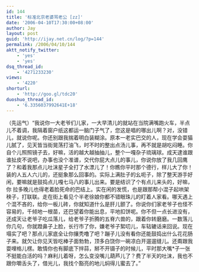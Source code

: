```yaml
---
id: 144
title: '标准北京老婆骂老公 [zz]'
date: '2006-04-10T17:30:00+08:00'
author: Jay
layout: post
guid: 'http://ijay.net.cn/log/?p=144'
permalink: /2006/04/10/144
aktt_notify_twitter:
    - 'yes'
    - 'yes'
dsq_thread_id:
    - '4271233230'
views:
    - '4220'
shorturl:
    - 'http://goo.gl/tdc20'
duoshuo_thread_id:
    - '6.3356037992641E+18'
---
```


（先运气）“我说你一大老爷们儿家，一大早清儿的就站在当院满嘴跑火车，半点儿不着调，我隔着窗户纸这都运一脑门子气了，您这是唱的哪出儿啊？对，没错儿，就说你呢。你还别跟我揣着明白装糊涂。原本一老实巴交的人，现在学会耍猫儿腻了，见天皆当街晃荡打油飞，时不时的整出点汤儿事，再不就是胡吃闷睡。你自个儿照照镜子去，好嘛，活的越大越抽抽儿，整个一嘎杂子琉璃球。成天逮谁跟谁扯皮不说吧，办事也没个准谱，交代你屁大点儿的事儿，你说你放了我几回鹰了？和着我那点儿吐沫星子全打了水漂儿了！你瞧你平时那个德行，样儿大了你！装的人五人六儿的，还挺象那么回事的。实际上满肚子的幺呃子，除了整天游手好闲，要嘛就是鼓捣点儿嘎七马八的事儿出来。要是结识了个有点儿来头的，好嘛，你 拉多晚儿也得老着脸死命的巴结上。实在闲的发慌，也是跟那帮小混子起哄架秧子，打联联。走在街上看见个半老徐娘你都不错眼珠儿的盯着人家看。哪天遇上个混不吝的，给你一板儿砖，你就知道什么是肝儿颤了。你说你们家老爷子也怪不容易的，千倾地一根苗，还巴望着你能出息，平地扣饼呢。你不但一点长进没有，还成天让老爷子吃瓜落儿，给老爷子折腾的五脊六兽的，跟着你转磨磨。一数落儿你几句，你就蹬鼻子上脸，长行市了你，嫌老爷子絮叨儿，车轱辘话来回说。现在塌实了吧？那点儿家底全让你攘秃噜了吧？蹦子儿没有看你还能鼓捣出什么花花肠子来。就欠让你见天皆吃棒子面勃勃，顶多白饶你一碗凉白开遛遛缝儿。还甭跟我耍哩格儿楞。敢情你也有脚底下拌蒜，掰不开镊子的时候儿，平时那大嘴*子一张不挺能白活的吗？麻利儿着呀，怎么变没嘴儿葫芦儿了？费了半天的吐沫，我也不跟你嚼舌头了，借光儿，我找个豁亮的地儿焖得儿蜜去了。”